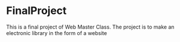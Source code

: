 # FinalProject
This is a final project of Web Master Class. 
The project is to make an electronic library in the form of a website
